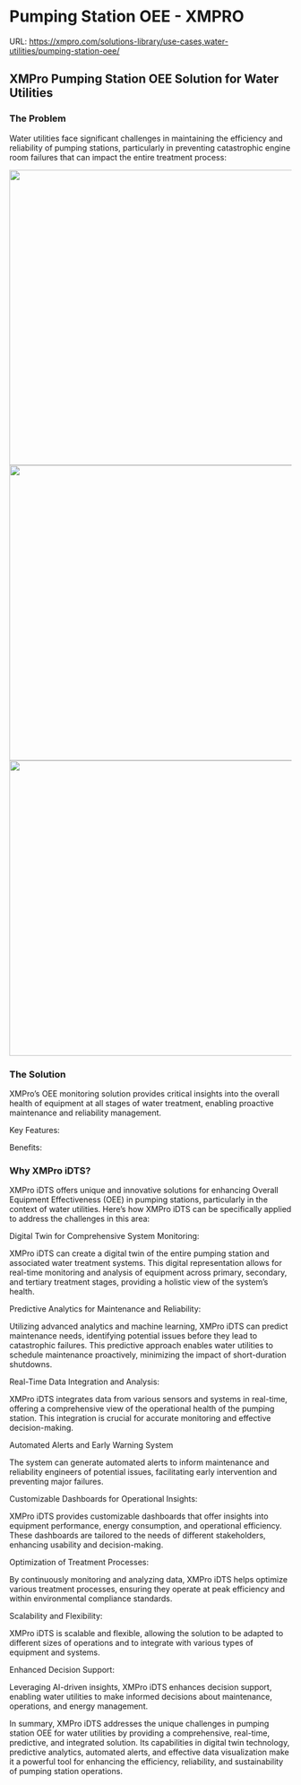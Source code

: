 # Pumping Station OEE - XMPRO

URL: https://xmpro.com/solutions-library/use-cases,water-utilities/pumping-station-oee/

## XMPro Pumping Station OEE Solution for Water Utilities

### The Problem

Water utilities face significant challenges in maintaining the efficiency and reliability of pumping stations, particularly in preventing catastrophic engine room failures that can impact the entire treatment process:



<img src="https://xmpro.com/wp-content/uploads/2022/08/Pump-Station-Overview-OEE-1024x529.png" width="1020" height="527">

<img src="https://xmpro.com/wp-content/uploads/2022/08/Pump-OEE-1024x529.png" width="1020" height="527">

<img src="https://xmpro.com/wp-content/uploads/2022/08/Pump-Station-Overview-1024x529.png" width="1020" height="527">

### The Solution

XMPro’s OEE monitoring solution provides critical insights into the overall health of equipment at all stages of water treatment, enabling proactive maintenance and reliability management.

Key Features:

Benefits:

### Why XMPro iDTS?

XMPro iDTS offers unique and innovative solutions for enhancing Overall Equipment Effectiveness (OEE) in pumping stations, particularly in the context of water utilities. Here’s how XMPro iDTS can be specifically applied to address the challenges in this area:

Digital Twin for Comprehensive System Monitoring:

XMPro iDTS can create a digital twin of the entire pumping station and associated water treatment systems. This digital representation allows for real-time monitoring and analysis of equipment across primary, secondary, and tertiary treatment stages, providing a holistic view of the system’s health.

Predictive Analytics for Maintenance and Reliability:

Utilizing advanced analytics and machine learning, XMPro iDTS can predict maintenance needs, identifying potential issues before they lead to catastrophic failures. This predictive approach enables water utilities to schedule maintenance proactively, minimizing the impact of short-duration shutdowns.

Real-Time Data Integration and Analysis:

XMPro iDTS integrates data from various sensors and systems in real-time, offering a comprehensive view of the operational health of the pumping station. This integration is crucial for accurate monitoring and effective decision-making.

Automated Alerts and Early Warning System

The system can generate automated alerts to inform maintenance and reliability engineers of potential issues, facilitating early intervention and preventing major failures.

Customizable Dashboards for Operational Insights:

XMPro iDTS provides customizable dashboards that offer insights into equipment performance, energy consumption, and operational efficiency. These dashboards are tailored to the needs of different stakeholders, enhancing usability and decision-making.

Optimization of Treatment Processes:

By continuously monitoring and analyzing data, XMPro iDTS helps optimize various treatment processes, ensuring they operate at peak efficiency and within environmental compliance standards.

Scalability and Flexibility:

XMPro iDTS is scalable and flexible, allowing the solution to be adapted to different sizes of operations and to integrate with various types of equipment and systems.

Enhanced Decision Support:

Leveraging AI-driven insights, XMPro iDTS enhances decision support, enabling water utilities to make informed decisions about maintenance, operations, and energy management.

In summary, XMPro iDTS addresses the unique challenges in pumping station OEE for water utilities by providing a comprehensive, real-time, predictive, and integrated solution. Its capabilities in digital twin technology, predictive analytics, automated alerts, and effective data visualization make it a powerful tool for enhancing the efficiency, reliability, and sustainability of pumping station operations.



